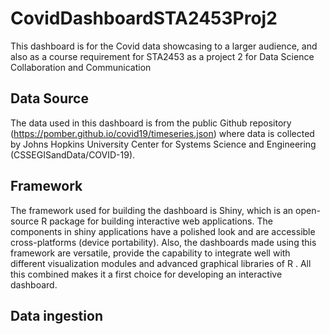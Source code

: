 # CovidDashboardSTA2453Proj2
This dashboard is for the Covid data showcasing to a larger audience, and also as a course requirement for STA2453 as a project 2 for Data Science Collaboration and Communication
## Data Source
The data used in this dashboard is from the public Github repository (https://pomber.github.io/covid19/timeseries.json) where data is collected by Johns Hopkins University Center for Systems Science and Engineering (CSSEGISandData/COVID-19).
## Framework
The framework used for building the dashboard is Shiny, which is an open-source R package for building interactive web applications. The components in shiny applications have a polished look and are accessible cross-platforms (device portability). Also, the dashboards made using this framework are versatile, provide the capability to integrate well with different visualization modules and advanced graphical libraries of R . All this combined makes it a first choice for developing an interactive dashboard.
## Data ingestion
